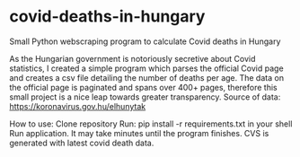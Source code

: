 # covid-deaths-in-hungary
Small Python webscraping program to calculate Covid deaths in Hungary

As the Hungarian government is notoriously secretive about Covid statistics, I created a simple program which parses the official Covid page and creates a csv file detailing the number of deaths per age.
The data on the official page is paginated and spans over 400+ pages, therefore this small project is a nice leap towards greater transparency.
Source of data: https://koronavirus.gov.hu/elhunytak

How to use:
Clone repository
Run: pip install -r requirements.txt in your shell
Run application. It may take minutes until the program finishes.
CVS is generated with latest covid death data.